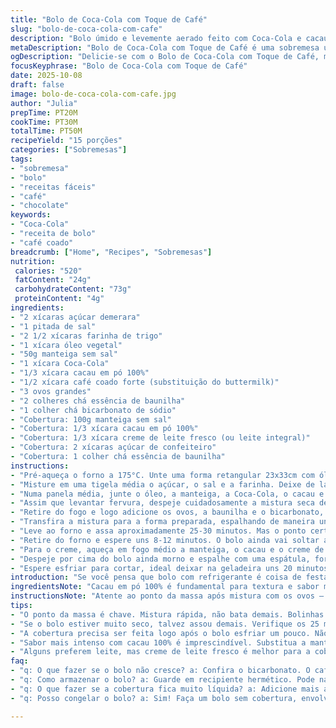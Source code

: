 ```yaml
---
title: "Bolo de Coca-Cola com Toque de Café"
slug: "bolo-de-coca-cola-com-cafe"
description: "Bolo úmido e levemente aerado feito com Coca-Cola e cacau, enriquecido com café coado, criando uma profundidade de sabor intensa. A mistura do óleo com manteiga derretida e a adição do café realçam o chocolate, enquanto a cobertura cremosa combina manteiga, cacau e creme de leite para garantir textura aveludada. Ideal para quem gosta de sobremesas caseiras com sabor marcante e complexidade inesperada."
metaDescription: "Bolo de Coca-Cola com Toque de Café é uma sobremesa úmida e intensa, com sabores marcantes de chocolate e café."
ogDescription: "Delicie-se com o Bolo de Coca-Cola com Toque de Café, mistura única de sabores que surpreendem a cada garfada."
focusKeyphrase: "Bolo de Coca-Cola com Toque de Café"
date: 2025-10-08
draft: false
image: bolo-de-coca-cola-com-cafe.jpg
author: "Julia"
prepTime: PT20M
cookTime: PT30M
totalTime: PT50M
recipeYield: "15 porções"
categories: ["Sobremesas"]
tags:
- "sobremesa"
- "bolo"
- "receitas fáceis"
- "café"
- "chocolate"
keywords:
- "Coca-Cola"
- "receita de bolo"
- "café coado"
breadcrumb: ["Home", "Recipes", "Sobremesas"]
nutrition: 
 calories: "520"
 fatContent: "24g"
 carbohydrateContent: "73g"
 proteinContent: "4g"
ingredients:
- "2 xícaras açúcar demerara"
- "1 pitada de sal"
- "2 1/2 xícaras farinha de trigo"
- "1 xícara óleo vegetal"
- "50g manteiga sem sal"
- "1 xícara Coca-Cola"
- "1/3 xícara cacau em pó 100%"
- "1/2 xícara café coado forte (substituição do buttermilk)"
- "3 ovos grandes"
- "2 colheres chá essência de baunilha"
- "1 colher chá bicarbonato de sódio"
- "Cobertura: 100g manteiga sem sal"
- "Cobertura: 1/3 xícara cacau em pó 100%"
- "Cobertura: 1/3 xícara creme de leite fresco (ou leite integral)"
- "Cobertura: 2 xícaras açúcar de confeiteiro"
- "Cobertura: 1 colher chá essência de baunilha"
instructions:
- "Pré-aqueça o forno a 175°C. Unte uma forma retangular 23x33cm com óleo ou spray antiaderente e reserve."
- "Misture em uma tigela média o açúcar, o sal e a farinha. Deixe de lado."
- "Numa panela média, junte o óleo, a manteiga, a Coca-Cola, o cacau e o café coado. Aqueça em fogo médio até começar a ferver, mexendo para dissolver tudo e unir os sabores."
- "Assim que levantar fervura, despeje cuidadosamente a mistura seca dentro da panela, mexendo vigorosamente com uma colher de pau ou batedor manual. O segredo é integrar rapidamente para evitar grumos, porém sem bater demais — só até combinar."
- "Retire do fogo e logo adicione os ovos, a baunilha e o bicarbonato, misturando com um batedor de mão, até a massa formar bolhinhas pequenas, sinal de reação química."
- "Transfira a mistura para a forma preparada, espalhando de maneira uniforme. Bata levemente a forma na bancada para eliminar bolhas grandes e acomodar a massa."
- "Leve ao forno e assa aproximadamente 25-30 minutos. Mas o ponto certo é quando o bolo tiver uma superfície ligeiramente crua sentido ao toque e um palito inserido saia com migalhas úmidas, nunca totalmente seco."
- "Retire do forno e espere uns 8-12 minutos. O bolo ainda vai soltar aroma intenso de chocolate e café, e a textura está firme, porém macia. Agora vem a cobertura."
- "Para o creme, aqueça em fogo médio a manteiga, o cacau e o creme de leite. Assim que derreter e ficar homogêneo, desligue e junte a essência de baunilha e o açúcar de confeiteiro. Bata com batedor elétrico manual até formar um creme denso e brilhante."
- "Despeje por cima do bolo ainda morno e espalhe com uma espátula, formando uma camada uniforme. O creme deve cobrir com textura rica sem escorrer demais."
- "Espere esfriar para cortar, ideal deixar na geladeira uns 20 minutos para firmar. Serve bem com café forte ou até um licor suave."
introduction: "Se você pensa que bolo com refrigerante é coisa de festa infantil, esse bolo de Coca-Cola prova que dá para surpreender na cozinha com simples ingredientes do dia a dia. A Coca-Cola, além de adoçar, ajuda a deixar a massa incrivelmente macia e úmida, especialmente associada ao cacau em pó e, aqui, um toque de café forte para dar profundidade e nuance. O resultado é uma sobremesa com bofes de sabor, perfeita para tardes de domingo ou quando o desejo por chocolate aparece do nada. Já tentei versões básicas antes e sempre faltava aquele algo a mais — o café entrou para salvar e dar cara nova. Nem pense em pular o creme; ele sela o bolo e turbina o chocolate com doçura equilibrada e brilho intenso. Use cacau mais puro para esse bolo transmitir toda sua força e não economize no tempo de cozimento — forno fraco e tempo maior são o caminho."
ingredientsNote: "Cacau em pó 100% é fundamental para textura e sabor mais autênticos. Prefira óleo de canola ou girassol, mas azeite suave também vai bem e dá aroma sutil. Manteiga deve ser sem sal para controlar melhor o sal no bolo. Substituí o buttermilk por café coado forte, pois o ácido do café funciona na reação química com o bicarbonato, além de reforçar o sabor chocolateado, o que fiz depois de algumas tentativas. Na cobertura, creme de leite fresco dá textura mais cremosa; leite integral pode ser um substituto prático, mas o resultado é um pouco menos denso. Açúcar demerara funciona, mas açúcar branco refinado é mais neutro. Se não tiver Coca-Cola, pode usar guaraná ou refrigerante de limão, mas o sabor e a umidade mudam um pouco — nada de água pura, a reação não acontece do mesmo jeito."
instructionsNote: "Atente ao ponto da massa após mistura com os ovos — bolinhas indicam bicarbonato ativo e receita próxima do ideal. Na hora de assar, observe a cor do bolo, que vai ficar uniforme e com brilho meio acetinado; a superfície vai endurecer só um pouco, mas não totalmente. O teste do palito clássico funciona melhor se feito perto dos 25 minutos; com o tempo, o bolo fica mais seco e perde a maciez que é a graça desse bolo. Cuidado para não assar demais porque seca rápido. A cobertura deve ser feita logo após o tempo de descanso do bolo — ainda quente ele absorve e cria uma casquinha gostosa, mas que mantém o interior úmido. Mexa o creme constantemente para não queimar na panela. Use espátula inclinada para espalhar o creme na massa, cobrindo o centro primeiro e puxando para as bordas suavemente. Para servir, um pouco de paciência vale — bolo muito quente desmancha com facilidade, melhor cortar quando levemente frio."
tips:
- "O ponto da massa é chave. Mistura rápida, não bata demais. Bolinhas pequenas formam-se; é sinal de bicarbonato ativo. Se não aparecer, o bolo pode não crescer. Se refrigerante não for muito até colocar na massa."
- "Se o bolo estiver muito seco, talvez assou demais. Verifique os 25 minutos. Deve sair úmido o palito. Não deixe o forno muito fraco. Aliás, ajuste a temperatura, às vezes o forno engana com a distribuição do calor."
- "A cobertura precisa ser feita logo após o bolo esfriar um pouco. Não deixe resfriar demais. Creme quente absorve bem. Se esfriar, a casquinha não forma e o interior fica seco. Experimente acrescentar licor ao creme da cobertura para um toque especial."
- "Sabor mais intenso com cacau 100% é imprescindível. Substitua a manteiga por margarina, mas a textura muda. E atenção, use manteiga sem sal para controlar a quantidade de sódio. Menos sal na rotina."
- "Alguns preferem leite, mas creme de leite fresco é melhor para a cobertura. Detalhe: se não tiver, use iogurte, mas será menos cremoso. A questão do açúcar: demerara é ótimo, mas, às vezes, o açúcar refinado clareia mais na aparência."
faq:
- "q: O que fazer se o bolo não cresce? a: Confira o bicarbonato. O café tem que ser fresco e forte para ajudar. Use sempre ingredientes em temperatura ambiente, ajudam no resultado."
- "q: Como armazenar o bolo? a: Guarde em recipiente hermético. Pode na geladeira ou em temperatura ambiente por até 3 dias. Em dia quente, sempre geladeira. E cortar no frio, assim não desmancha."
- "q: O que fazer se a cobertura fica muito líquida? a: Adicione mais açúcar de confeiteiro gradualmente. Se o calor da panela estiver alto, pode ser isso. E, para evitar, misture bem antes de aquecer, testando a textura."
- "q: Posso congelar o bolo? a: Sim! Faça um bolo sem cobertura, envolva bem. Após descongelar, fazer a cobertura. E não deixe mais de 2 meses no congelador, a textura começa a mudar com o tempo."

---
```

